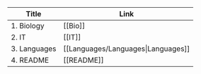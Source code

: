
| Title        | Link                               |
| ------------ | ---------------------------------- |
| 1. Biology   | [[Bio]]                            |
| 2. IT        | [[IT]]                             |
| 3. Languages | [[Languages/Languages\|Languages]] |
| 4. README    | [[README]]                         |
